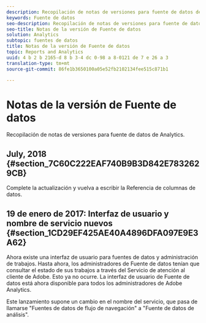 ```yaml
---
description: Recopilación de notas de versiones para fuente de datos de Analytics.
keywords: Fuente de datos
seo-description: Recopilación de notas de versiones para fuente de datos de Analytics.
seo-title: Notas de la versión de Fuente de datos
solution: Analytics
subtopic: fuentes de datos
title: Notas de la versión de Fuente de datos
topic: Reports and Analytics
uuid: 4 b 2 b 2165-d 8 b 3-4 dc 0-98 a 8-0121 de 7 e 26 a 3
translation-type: tm+mt
source-git-commit: 86fe1b3650100a05e52fb2102134fee515c871b1

---
```



# Notas de la versión de Fuente de datos

Recopilación de notas de versiones para fuente de datos de Analytics.

## July, 2018 {#section_7C60C222EAF740B9B3D842E7832629CB}

Complete la actualización y vuelva a escribir la Referencia de columnas de datos.

## 19 de enero de 2017: Interfaz de usuario y nombre de servicio nuevos {#section_1CD29EF425AE40A4896DFA097E9E3A62}

Ahora existe una interfaz de usuario para fuentes de datos y administración de trabajos. Hasta ahora, los administradores de Fuente de datos tenían que consultar el estado de sus trabajos a través del Servicio de atención al cliente de Adobe. Esto ya no ocurre. La interfaz de usuario de Fuente de datos está ahora disponible para todos los administradores de Adobe Analytics.

Este lanzamiento supone un cambio en el nombre del servicio, que pasa de llamarse "Fuentes de datos de flujo de navegación" a "Fuente de datos de análisis".

